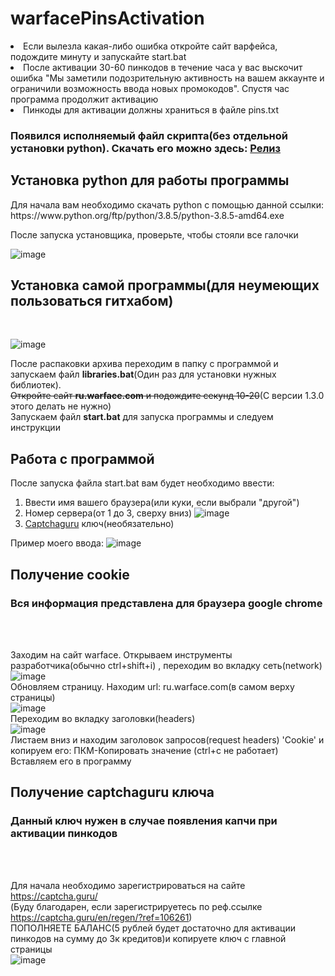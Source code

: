 # warfacePinsActivation
<li>Если вылезла какая-либо ошибка откройте сайт варфейса, подождите минуту и запускайте start.bat</li>
<li>После активации 30-60 пинкодов в течение часа у вас выскочит ошибка "Мы заметили подозрительную активность на вашем аккаунте и ограничили возможность ввода новых промокодов". Спустя час программа продолжит активацию</li>
<li>Пинкоды для активации должны храниться в файле pins.txt</li>

<h3>Появился исполняемый файл скрипта(без отдельной установки python). Скачать его можно здесь: <a href='https://github.com/Rustamom/warfacePinsActivation/releases'>Релиз</a></h3>
<h2>Установка python для работы программы</h2>

<p>Для начала вам необходимо скачать python с помощью данной ссылки: https://www.python.org/ftp/python/3.8.5/python-3.8.5-amd64.exe</p>
После запуска установщика, проверьте, чтобы стояли все галочки

![image](https://user-images.githubusercontent.com/48911064/137741630-949eca39-fc32-4642-b0b5-189c2d05e258.png)

<h2>Установка самой программы(для неумеющих пользоваться гитхабом)</h2>
<br>

![image](https://user-images.githubusercontent.com/48911064/138222470-b3d3dd74-2f3e-4fac-b50d-0dff5f195c0f.png)

После распаковки архива переходим в папку с программой и запускаем файл <strong>libraries.bat</strong>(Один раз для установки нужных библиотек).<br>
<s>Откройте сайт <strong>ru.warface.com</strong> и подождите секунд 10-20</s>(С версии 1.3.0 этого делать не нужно)<br>
Запускаем файл <strong>start.bat</strong> для запуска программы и следуем инструкции

<h2>Работа с программой</h2>
После запуска файла start.bat вам будет необходимо ввести:<br>

1. Ввести имя вашего браузера(или куки, если выбрали "другой")
2. Номер сервера(от 1 до 3, сверху вниз) ![image](https://user-images.githubusercontent.com/48911064/137755294-afae7966-47cb-4ced-a254-b0699806a85f.png) 
3. <a href='#captchaguru'>Captchaguru</a> ключ(необязательно) 

Пример моего ввода:
![image](https://user-images.githubusercontent.com/48911064/141651165-c1c8a6d7-f38f-4d6c-9f3c-69e02b60889d.png)



<h2 name='cookie'>Получение cookie</h2>
<h3>Вся информация представлена для браузера google chrome</h3>
<br><br>

Заходим на сайт warface. Открываем инструменты разработчика(обычно ctrl+shift+i)
, переходим во вкладку сеть(network)
![image](https://user-images.githubusercontent.com/48911064/137767184-a7a95625-b618-44ee-9cf8-85766db5495c.png)<br>
Обновляем страницу. Находим url: ru.warface.com(в самом верху страницы) 
<br>
![image](https://user-images.githubusercontent.com/48911064/137767648-bec12a09-6a62-4050-a35c-e8f772566a3f.png)
<br>
Переходим во вкладку заголовки(headers)<br>![image](https://user-images.githubusercontent.com/48911064/137769461-7d5242d2-60eb-4496-867a-c687e920be8d.png)<br>
Листаем вниз и находим заголовок запросов(request headers) 'Cookie' и копируем его: ПКМ-Копировать значение (ctrl+c не работает)<br>
Вставляем его в программу

<h2 name='captchaguru'>Получение captchaguru ключа</h2>
<h3>Данный ключ нужен в случае появления капчи при активации пинкодов</h3>
<br><br>

Для начала необходимо зарегистрироваться на сайте https://captcha.guru/<br> (Буду благодарен, если зарегистрируетесь по реф.ссылке https://captcha.guru/en/regen/?ref=106261)<br>
ПОПОЛНЯЕТЕ БАЛАНС(5 рублей будет достаточно для активации пинкодов на сумму до 3к кредитов)и копируете ключ с главной страницы<br>
![image](https://user-images.githubusercontent.com/48911064/137770696-696f377a-05cf-4269-b949-c4732f03e714.png)

